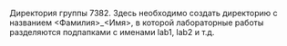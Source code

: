 Директория группы 7382. Здесь необходимо создать директорию с названием <Фамилия>_<Имя>, в которой лабораторные работы разделяются подпапками с именами lab1, lab2 и т.д.
